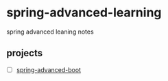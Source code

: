 # spring-advanced-learning

spring advanced leaning notes

## projects
- [ ] [spring-advanced-boot](spring-advanced-boot/README.md)